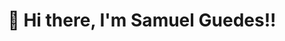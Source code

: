 <div align="center">
 
# 👋 Hi there, I'm Samuel Guedes!! 
  <!--
<br>
  <iframe src="https://giphy.com/embed/uCqcY1UZZZUys" width="480" height="345" frameBorder="0" class="giphy-embed" allowFullScreen></iframe><p><a href="https://giphy.com/gifs/win-cosplay-costume-uCqcY1UZZZUys">via GIPHY</a></p>
<img alt="GIF"src="https://github.com/SamanthaLuchmann/SamanthaLuchmann/blob/master/img/img_sa.jpg"/>
</div>
<br><br>
 
- :mortar_board: Estudante de Sistemas para Internet.
- :books: Estudando HTML | CSS | JAVA - A pouco tempo me tornei uma pequena coboleira, iniciando os estudos em COBOL | MAINFRAME | CICS | DB2 | MYSQL | SQL
- :eyes: Aprendendo a usar o Github! :grin:
- :computer: Sempre disponível a aprender novas tecnologias.
 
<div align="center">
 
## Languages and Tools
 
<p>
<br>

<a href="https://developer.mozilla.org/pt-BR/docs/Web/HTML/HTML5"><img alt="HTML5" title="HTML5" width="30" height="30" src="https://image.flaticon.com/icons/svg/732/732212.svg"></a>
<a href="https://developer.mozilla.org/pt-BR/docs/Web/CSS"><img alt="CSS" title="CSS" width="30" height="30" src="https://image.flaticon.com/icons/svg/732/732190.svg"></a>
</p>
<br>
 
## Chega mais!!!
 
<a href="https://www.linkedin.com/in/samantha-luchmann-538586168/"><img alt="linkedin" title="linkedin" width="30" height="30" src="https://img.icons8.com/fluent/48/000000/linkedin.png"></a><a href="https://www.instagram.com/samanthaluchmann/"><img alt="instagram" title="instagram" width="30" height="30" src="https://img.icons8.com/fluent/48/000000/instagram-new.png"></a>
 
</div>












### Hi there 


**SGuedes46/SGuedes46** is a ✨ _special_ ✨ repository because its `README.md` (this file) appears on your GitHub profile.

Here are some ideas to get you started:

- 🔭 I’m currently working on ...
- 🌱 I’m currently learning ...
- 👯 I’m looking to collaborate on ...
- 🤔 I’m looking for help with ...
- 💬 Ask me about ...
- 📫 How to reach me: ...
- 😄 Pronouns: ...
- ⚡ Fun fact: ...
-->
